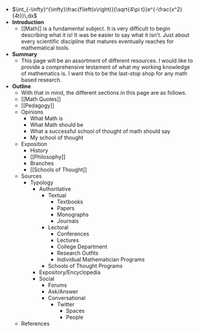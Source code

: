 - $\int_{-\infty}^{\infty}\frac{f\left(x\right)}{\sqrt{4\pi t}}e^{-\frac{x^2}{4t}}\,dx$
- **Introduction**
	- [[Math]] is a fundamental subject. It is very difficult to begin describing what it is! It was be easier to say what it isn't. Just about every scientific discipline that matures eventually reaches for mathematical tools.
- **Summary**
	- This page will be an assortment of different resources. I would like to provide a comprehensive testament of what my working knowledge of mathematics is. I want this to be the last-stop shop for any math based research.
- **Outline**
	- With that in mind, the different sections in this page are as follows.
	- [[Math Quotes]]
	- [[Pedagogy]]
	- Opinions
		- What Math is
		- What Math should be
		- What a successful school of thought of math should say
		- My school of thought
	- Exposition
		- History
		- [[Philosophy]]
		- Branches
		- [[Schools of Thought]]
	- Sources
		- Typology
			- Authoritative
				- Textual
					- Textbooks
					- Papers
					- Monographs
					- Journals
				- Lectoral
					- Conferences
					- Lectures
					- College Department
					- Research Outfits
					- Individual Mathematician Programs
				- Schools of Thought Programs
			- Expository/Encyclopedia
			- Social
				- Forums
				- Ask/Answer
				- Conversational
					- Twitter
						- Spaces
						- People
	- References